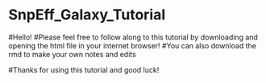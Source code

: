 # SnpEff_Galaxy_Tutorial

#Hello! 
#Please feel free to follow along to this tutorial by downloading and opening the html file in your internet browser!
#You can also download the rmd to make your own notes and edits

#Thanks for using this tutorial and good luck! 

